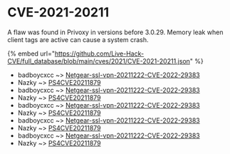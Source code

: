 # CVE-2021-20211

A flaw was found in Privoxy in versions before 3.0.29. Memory leak when client tags are active can cause a system crash.

{% embed url="https://github.com/Live-Hack-CVE/full_database/blob/main/cves/2021/CVE-2021-20211.json" %}


* badboycxcc ~> [Netgear-ssl-vpn-20211222-CVE-2022-29383](https://www.alice-snow.ru/2021/database/cve-2021-20211/netgear-ssl-vpn-20211222-cve-2022-29383-badboycxcc)
* Nazky ~> [PS4CVE20211879](https://www.alice-snow.ru/2021/database/cve-2021-20211/ps4cve20211879-nazky)
* badboycxcc ~> [Netgear-ssl-vpn-20211222-CVE-2022-29383](https://www.alice-snow.ru/2021/database/cve-2021-20211/netgear-ssl-vpn-20211222-cve-2022-29383-badboycxcc)
* Nazky ~> [PS4CVE20211879](https://www.alice-snow.ru/2021/database/cve-2021-20211/ps4cve20211879-nazky)
* badboycxcc ~> [Netgear-ssl-vpn-20211222-CVE-2022-29383](https://www.alice-snow.ru/2021/database/cve-2021-20211/netgear-ssl-vpn-20211222-cve-2022-29383-badboycxcc)
* Nazky ~> [PS4CVE20211879](https://www.alice-snow.ru/2021/database/cve-2021-20211/ps4cve20211879-nazky)
* badboycxcc ~> [Netgear-ssl-vpn-20211222-CVE-2022-29383](https://www.alice-snow.ru/2021/database/cve-2021-20211/netgear-ssl-vpn-20211222-cve-2022-29383-badboycxcc)
* Nazky ~> [PS4CVE20211879](https://www.alice-snow.ru/2021/database/cve-2021-20211/ps4cve20211879-nazky)
* badboycxcc ~> [Netgear-ssl-vpn-20211222-CVE-2022-29383](https://www.alice-snow.ru/2021/database/cve-2021-20211/netgear-ssl-vpn-20211222-cve-2022-29383-badboycxcc)
* Nazky ~> [PS4CVE20211879](https://www.alice-snow.ru/2021/database/cve-2021-20211/ps4cve20211879-nazky)